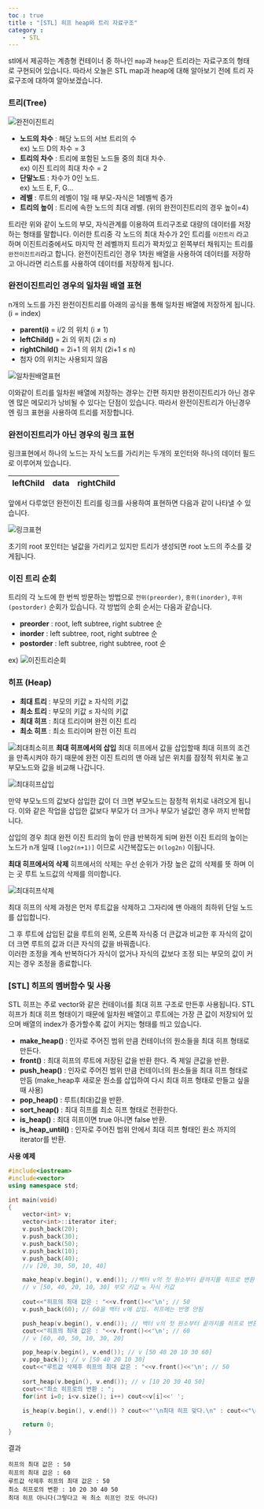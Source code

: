 ```yaml
---
toc : true
title : "[STL] 히프 heap와 트리 자료구조"
category :
    - STL
---
```

stl에서 제공하는 계층형 컨테이너 중 하나인 `map`과 `heap`은 트리라는 자료구조의 형태로 구현되어 있습니다. 따라서 오늘은 STL map과 heap에 대해 알아보기 전에 트리 자료구조에 대하여 알아보겠습니다.

### 트리$($Tree)
![완전이진트리](/assets/images/stl/완전이진트리.png)

- **노드의 차수** : 해당 노드의 서브 트리의 수<br> ex$)$ 노드 D의 차수 = 3
- **트리의 차수** : 트리에 포함된 노드들 중의 최대 차수.<br> ex$)$ 이진 트리의 최대 차수 = 2
- **단말노드** : 차수가 0인 노드.<br> ex$)$ 노드 E, F, G...
- **레벨** : 루트의 레벨이 1일 때 부모-자식은 1레벨씩 증가<br>
- **트리의 높이** : 트리에 속한 노드의 최대 레벨. $($위의 완전이진트리의 경우 높이=4)

트리란 위와 같이 노드의 부모, 자식관계를 이용하여 트리구조로 대량의 데이터를 저장하는 형태를 말합니다. 이러한 트리중 각 노드의 최대 차수가 2인 트리를 `이진트리` 라고 하며 이진트리중에서도 마지막 전 레벨까지 트리가 꽉차있고 왼쪽부터 채워지는 트리를 `완전이진트리`라고 합니다. 완전이진트리인 경우 1차원 배열을 사용하여 데이터를 저장하고 아니라면 리스트를 사용하여 데이터를 저장하게 됩니다.

### 완전이진트리인 경우의 일차원 배열 표현
n개의 노드를 가진 완전이진트리를 아래의 공식을 통해 일차원 배열에 저장하게 됩니다. $($i = index)
- **parent$($i)** = i/2 의 위치 $($i ≠ 1)
- **leftChild$($)** = 2i 의 위치 $($2i ≤ n)
- **rightChild$($)** = 2i+1 의 위치 $($2i+1 ≤ n) 
- 첨자 0의 위치는 사용되지 않음

![일차원배열표현](/assets/images/stl/완전이진트리배열.png)

이와같이 트리를 일차원 배열에 저장하는 경우는 간편 하지만 완전이진트리가 아닌 경우엔 많은 메모리가 낭비될 수 있다는 단점이 있습니다. 따라서 완전이진트리가 아닌경우엔 링크 표현을 사용하여 트리를 저장합니다.

### 완전이진트리가 아닌 경우의 링크 표현
링크표현에서 하나의 노드는 자식 노드를 가리키는 두개의 포인터와 하나의 데이터 필드로 이루어져 있습니다.

|leftChild|data|rightChild|
|-|-|-|
앞에서 다루었던 완전이진 트리를 링크를 사용하여 표현하면 다음과 같이 나타낼 수 있습니다.

![링크표현](/assets/images/stl/완전이진트리링크.png)

초기의 root 포인터는 널값을 가리키고 있지만 트리가 생성되면 root 노드의 주소를 갖게됩니다. 

### 이진 트리 순회
트리의 각 노드에 한 번씩 방문하는 방법으로 `전위(preorder)`, `중위(inorder)`, `후위(postorder)` 순회가 있습니다. 각 방법의 순회 순서는 다음과 같습니다.
- **preorder** : root, left subtree, right subtree 순
- **inorder** : left subtree, root, right subtree 순
- **postorder** : left subtree, right subtree, root 순

ex$)$ 
![이진트리순회](/assets/images/stl/이진트리순회.png)

### 히프 $($Heap)
- **최대 트리** : 부모의 키값 ≥ 자식의 키값
- **최소 트리** : 부모의 키값 ≤ 자식의 키값
- **최대 히프** : 최대 트리이며 완전 이진 트리
- **최소 히프** : 최소 트리이며 완전 이진 트리

![최대최소히프](/assets/images/stl/최소최대히프.png) 
**최대 히프에서의 삽입**
최대 히프에서 값을 삽입할때 최대 히프의 조건을 만족시켜야 하기 때문에 완전 이진 트리의 맨 아래 남은 위치를 잠정적 위치로 놓고 부모노드와 값을 비교해 나갑니다. 

![최대히프삽입](/assets/images/stl/최대히프삽입.png) 

만약 부모노드의 값보다 삽입한 값이 더 크면 부모노드는 잠정적 위치로 내려오게 됩니다. 이와 같은 작업을 삽입한 값보다 부모가 더 크거나 부모가 널값인 경우 까지 반복합니다.

삽입의 경우 최대 완전 이진 트리의 높이 만큼 반복하게 되며 완전 이진 트리의 높이는 노드가 n개 일때 `[log2(n+1)]` 이므로 시간복잡도는 `O(log2n)` 이됩니다.

**최대 히프에서의 삭제**
히프에서의 삭제는 우선 순위가 가장 높은 값의 삭제를 뜻 하며 이는 곳 루트 노드값의 삭제를 의미합니다. 

![최대히프삭제](/assets/images/stl/최대히프삭제.png) 

최대 히프의 삭제 과정은 먼저 루트값을 삭제하고 그자리에 맨 아래의 최하위 단일 노드를 삽입합니다. <br>

그 후 루트에 삽입된 값을 루트의 왼쪽, 오른쪽 자식중 더 큰값과 비교한 후 자식의 값이 더 크면 루트의 값과 더큰 자식의 값을 바꿔줍니다. <br>
이러한 조정을 계속 반복하다가 자식이 없거나 자식의 값보다 조정 되는 부모의 값이 커지는 경우 조정을 종료합니다.

### [STL] 히프의 멤버함수 및 사용
STL 히프는 주로 vector와 같은 컨테이너를 최대 히프 구조로 만든후 사용됩니다. STL 히프가 최대 히프 형태이기 때문에 일차원 배열이고 루트에는 가장 큰 값이 저장되어 있으며 배열의 index가 증가할수록 값이 커지는 형태를 띄고 있습니다.

- **make_heap$($)** : 인자로 주어진 범위 만큼 컨테이너의 원소들을 최대 히프 형태로 만든다. 
- **front$($)** : 최대 히프의 루트에 저장된 값을 반환 한다. 즉 제일 큰값을 반환.
- **push_heap$($)** : 인자로 주어진 범위 만큼 컨테이너의 원소들을 최대 히프 형태로 만듬 $($make_heap후 새로운 원소를 삽입하여 다시 최대 히프 형태로 만들고 싶을때 사용)
- **pop_heap$($)** : 루트$($최대)값을 반환. 
- **sort_heap$($)** : 최대 히프를 최소 히프 형태로 전환한다. 
- **is_heap$($)** : 최대 히프이면 true 아니면 false 반환.
- **is_heap_until$($)** : 인자로 주어진 범위 안에서 최대 히프 형태인 원소 까지의 iterator를 반환.

**사용 예제**
``` cpp
#include<iostream>
#include<vector>
using namespace std;

int main(void)
{
    vector<int> v;
    vector<int>::iterator iter;
    v.push_back(20);
    v.push_back(30);
    v.push_back(50);
    v.push_back(10);
    v.push_back(40);
    //v [20, 30, 50, 10, 40]

    make_heap(v.begin(), v.end()); //벡터 v의 첫 원소부터 끝까지를 히프로 변환
    // v [50, 40, 20, 10, 30] 부모 키값 ≥ 자식 키값
    
    cout<<"히프의 최대 값은 : "<<v.front()<<'\n'; // 50
    v.push_back(60); // 60을 백터 v에 삽입. 히프에는 반영 안됨

    push_heap(v.begin(), v.end()); // 백터 v의 첫 원소부터 끝까지를 히프로 변환. 60 포함
    cout<<"히프의 최대 값은 : "<<v.front()<<'\n'; // 60
    // v [60, 40, 50, 10, 30, 20]

    pop_heap(v.begin(), v.end()); // v [50 40 20 10 30 60]
    v.pop_back(); // v [50 40 20 10 30]
    cout<<"루트값 삭제후 히프의 최대 값은 : "<<v.front()<<'\n'; // 50
    
    sort_heap(v.begin(), v.end()); // v [10 20 30 40 50]
    cout<<"최소 히프로의 변환 : ";
    for(int i=0; i<v.size(); i++) cout<<v[i]<<' ';

    is_heap(v.begin(), v.end()) ? cout<<"'\n최대 히프 맞다.\n" : cout<<"\n최대 히프 아니다(그렇다고 꼭 최소 히프인 것도 아니다)\n";

    return 0;
}
```
결과
``` shell
히프의 최대 값은 : 50
히프의 최대 값은 : 60
루트값 삭제후 히프의 최대 값은 : 50
최소 히프로의 변환 : 10 20 30 40 50 
최대 히프 아니다(그렇다고 꼭 최소 히프인 것도 아니다)
```